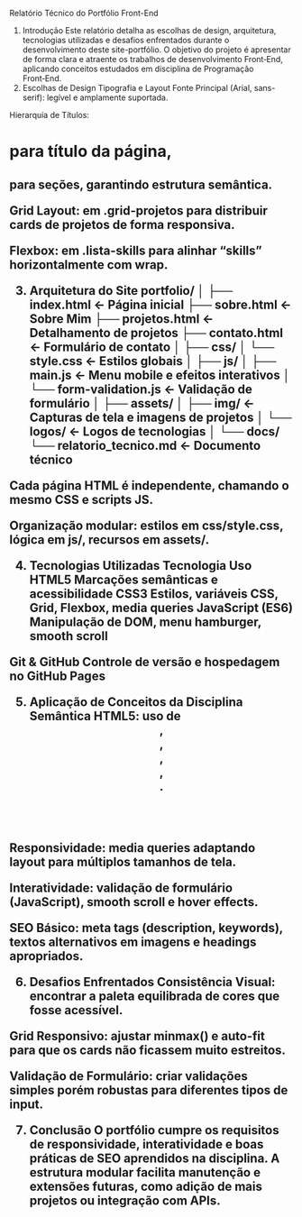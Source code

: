 Relatório Técnico do Portfólio Front-End
1. Introdução
Este relatório detalha as escolhas de design, arquitetura, tecnologias utilizadas e desafios enfrentados durante o desenvolvimento deste site-portfólio. O objetivo do projeto é apresentar de forma clara e atraente os trabalhos de desenvolvimento Front‑End, aplicando conceitos estudados em disciplina de Programação Front‑End.
2. Escolhas de Design
 Tipografia e Layout
Fonte Principal (Arial, sans-serif): legível e amplamente suportada.


Hierarquia de Títulos: <h1> para título da página, <h2> para seções, garantindo estrutura semântica.


Grid Layout: em .grid-projetos para distribuir cards de projetos de forma responsiva.


Flexbox: em .lista-skills para alinhar “skills” horizontalmente com wrap.


3. Arquitetura do Site
portfolio/
│
├── index.html      ← Página inicial
├── sobre.html      ← Sobre Mim
├── projetos.html   ← Detalhamento de projetos
├── contato.html    ← Formulário de contato
│
├── css/
│   └── style.css   ← Estilos globais
│
├── js/
│   ├── main.js    ← Menu mobile e efeitos interativos
│   └── form-validation.js ← Validação de formulário
│
├── assets/
│   ├── img/       ← Capturas de tela e imagens de projetos
│   └── logos/     ← Logos de tecnologias
│
└── docs/
    └── relatorio_tecnico.md ← Documento técnico

Cada página HTML é independente, chamando o mesmo CSS e scripts JS.


Organização modular: estilos em css/style.css, lógica em js/, recursos em assets/.


4. Tecnologias Utilizadas
Tecnologia
Uso
HTML5
Marcações semânticas e acessibilidade
CSS3
Estilos, variáveis CSS, Grid, Flexbox, media queries
JavaScript (ES6)
Manipulação de DOM, menu hamburger, smooth scroll




Git & GitHub
Controle de versão e hospedagem no GitHub Pages

5. Aplicação de Conceitos da Disciplina
Semântica HTML5: uso de <header>, <nav>, <main>, <section>, <footer>.


Responsividade: media queries adaptando layout para múltiplos tamanhos de tela.


Interatividade: validação de formulário (JavaScript), smooth scroll e hover effects.


SEO Básico: meta tags (description, keywords), textos alternativos em imagens e headings apropriados.


6. Desafios Enfrentados
Consistência Visual: encontrar a paleta equilibrada de cores que fosse acessível.


Grid Responsivo: ajustar minmax() e auto-fit para que os cards não ficassem muito estreitos.


Validação de Formulário: criar validações simples porém robustas para diferentes tipos de input.


7. Conclusão
O portfólio cumpre os requisitos de responsividade, interatividade e boas práticas de SEO aprendidos na disciplina. A estrutura modular facilita manutenção e extensões futuras, como adição de mais projetos ou integração com APIs.
